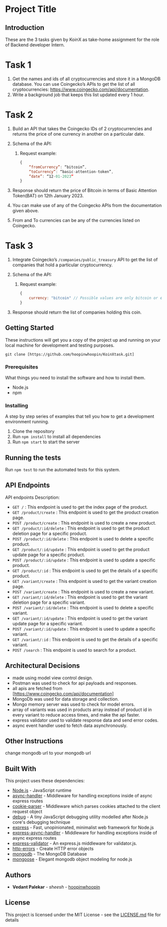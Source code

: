# Project Title

## Introduction

These are the 3 tasks given by KoinX as take-home assignment for the role of Backend developer Intern.

# Task 1
1. Get the names and ids of all cryptocurrencies and store it in a MongoDB database. You can use Coingecko’s APIs to get the list of all cryptocurrencies: https://www.coingecko.com/api/documentation.
2. Write a background job that keeps this list updated every 1 hour.
# Task 2
1. Build an API that takes the Coingecko IDs of 2 cryptocurrencies and returns the price of one currency in another on a particular date.
2. Schema of the API:
    1. Request example:
        
        ```jsx
        {
        	“fromCurrency”: “bitcoin”,
        	“toCurrency”: “basic-attention-token”,
        	“date”: “12-01-2023”
        }
        ```
        
3. Response should return the price of Bitcoin in terms of Basic Attention Token(BAT) on 12th January 2023.
4. You can make use of any of the Coingecko APIs from the documentation given above.
5. From and To currencies can be any of the currencies listed on Coingecko.

# Task 3
1. Integrate Coingecko’s `/companies/public_treasury` API to get the list of companies that hold a particular cryptocurrency.
2. Schema of the API:
    1. Request example:
        
        ```jsx
        {
        	currency: "bitcoin" // Possible values are only bitcoin or ethereum.
        }
        ```
        
3. Response should return the list of companies holding this coin.


## Getting Started

These instructions will get you a copy of the project up and running on your local machine for development and testing purposes.

```
git clone [https://github.com/hoopinwhoopin/KoinXtask.git]
```

### Prerequisites

What things you need to install the software and how to install them.

- Node.js
- npm

### Installing

A step by step series of examples that tell you how to get a development environment running.

1. Clone the repository
2. Run `npm install` to install all dependencies
3. Run `npm start` to start the server

## Running the tests

Run `npm test` to run the automated tests for this system.

## API Endpoints

API endpoints Description:

- `GET /` : This endpoint is used to get the index page of the product.
- `GET /product/create` : This endpoint is used to get the product creation page.
- `POST /product/create` : This endpoint is used to create a new product.
- `GET /product/:id/delete` : This endpoint is used to get the product deletion page for a specific product.
- `POST /product/:id/delete` : This endpoint is used to delete a specific product.
- `GET /product/:id/update` : This endpoint is used to get the product update page for a specific product.
- `POST /product/:id/update` : This endpoint is used to update a specific product.
- `GET /product/:id` : This endpoint is used to get the details of a specific product.
- `GET /variant/create` : This endpoint is used to get the variant creation page.
- `POST /variant/create` : This endpoint is used to create a new variant.
- `GET /variant/:id/delete` : This endpoint is used to get the variant deletion page for a specific variant.
- `POST /variant/:id/delete` : This endpoint is used to delete a specific variant.
- `GET /variant/:id/update` : This endpoint is used to get the variant update page for a specific variant.
- `POST /variant/:id/update` : This endpoint is used to update a specific variant.
- `GET /variant/:id` : This endpoint is used to get the details of a specific variant.
- `POST /search` : This endpoint is used to search for a product.

## Architectural Decisions

- made using model view control design.
- Postman was used to check for api payloads and responses.
- all apis are fetched from [https://www.coingecko.com/api/documentation]
- MongoDb was used for data storage and collection.
- Mongo memory server  was used to check for model errors.
- array of variants was used in products array instead of product id in every variant to reduce access times, and make the api faster.
- express validator used to validate response data and send error codes.
- async event handler used to fetch data asynchronously.



## Other Instructions

change mongodb url to your mongodb url

## Built With

This project uses these dependencies:

- [Node.js](https://nodejs.org/en/) - JavaScript runtime
- [async-handler](https://www.npmjs.com/package/express-async-handler) - Middleware for handling exceptions inside of async express routes
- [cookie-parser](https://www.npmjs.com/package/cookie-parser) - Middleware which parses cookies attached to the client request object
- [debug](https://www.npmjs.com/package/debug) - A tiny JavaScript debugging utility modelled after Node.js core's debugging technique
- [express](https://expressjs.com/) - Fast, unopinionated, minimalist web framework for Node.js
- [express-async-handler](https://www.npmjs.com/package/express-async-handler) - Middleware for handling exceptions inside of async express routes
- [express-validator](https://express-validator.github.io/docs/) - An express.js middleware for validator.js.
- [http-errors](https://www.npmjs.com/package/http-errors) - Create HTTP error objects
- [mongodb](https://www.mongodb.com/) - The MongoDB Database
- [mongoose](https://mongoosejs.com/) - Elegant mongodb object modeling for node.js



## Authors

* **Vedant Palekar** - *sheesh* - [hoopinwhoopin]([https://github.com/hoopinwhoopin])

## License

This project is licensed under the MIT License - see the [LICENSE.md](LICENSE.md) file for details
